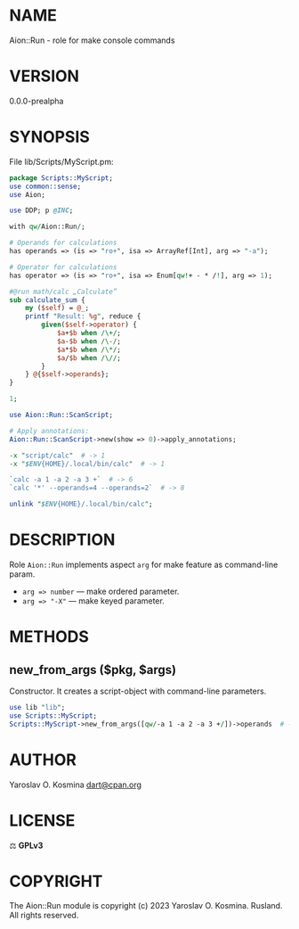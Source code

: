 # NAME

Aion::Run - role for make console commands

# VERSION

0.0.0-prealpha

# SYNOPSIS

File lib/Scripts/MyScript.pm:
```perl
package Scripts::MyScript;
use common::sense;
use Aion;

use DDP; p @INC;

with qw/Aion::Run/;

# Operands for calculations
has operands => (is => "ro+", isa => ArrayRef[Int], arg => "-a");

# Operator for calculations
has operator => (is => "ro+", isa => Enum[qw!+ - * /!], arg => 1);

#@run math/calc „Calculate”
sub calculate_sum {
    my ($self) = @_;
    printf "Result: %g", reduce {
        given($self->operator) {
            $a+$b when /\+/;
            $a-$b when /\-/;
            $a*$b when /\*/;
            $a/$b when /\//;
        }
    } @{$self->operands};
}

1;
```

```perl
use Aion::Run::ScanScript;

# Apply annotations:
Aion::Run::ScanScript->new(show => 0)->apply_annotations;

-x "script/calc"  # -> 1
-x "$ENV{HOME}/.local/bin/calc"  # -> 1

`calc -a 1 -a 2 -a 3 +`  # -> 6
`calc '*' --operands=4 --operands=2`  # -> 8

unlink "$ENV{HOME}/.local/bin/calc";
```

# DESCRIPTION

Role `Aion::Run` implements aspect `arg` for make feature as command-line param.

* `arg => number` — make ordered parameter.
* `arg => "-X"` — make keyed parameter.

# METHODS

## new_from_args ($pkg, $args)

Constructor. It creates a script-object with command-line parameters.

```perl
use lib "lib";
use Scripts::MyScript;
Scripts::MyScript->new_from_args([qw/-a 1 -a 2 -a 3 +/])->operands  # --> [1,2,3]
```

# AUTHOR

Yaroslav O. Kosmina <dart@cpan.org>

# LICENSE

⚖ **GPLv3**

# COPYRIGHT

The Aion::Run module is copyright (с) 2023 Yaroslav O. Kosmina. Rusland. All rights reserved.
